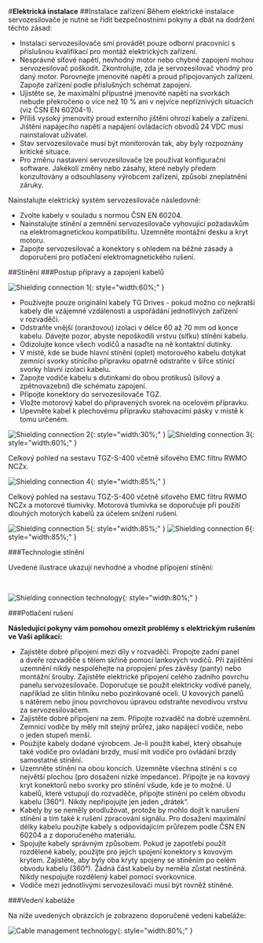 #**Elektrická instalace**
##Instalace zařízení
Během elektrické instalace servozesilovače je nutné se řídit bezpečnostními pokyny a dbát na dodržení těchto zásad:

- Instalaci servozesilovače smí provádět pouze odborní pracovníci s příslušnou kvalifikací pro montáž elektrických zařízení.
- Nesprávné síťové napětí, nevhodný motor nebo chybné zapojení mohou servozesilovač poškodit. 
  Zkontrolujte, zda je servozesilovač vhodný pro daný motor. 
  Porovnejte jmenovité napětí a proud připojovaných zařízení. 
  Zapojte zařízení podle příslušných schémat zapojení.  
- Ujistěte se, že maximální přípustné jmenovité napětí na svorkách nebude překročeno o více než 10&nbsp;% ani v nejvíce nepříznivých situacích (viz ČSN&nbsp;EN&nbsp;60204-1).
- Příliš vysoký jmenovitý proud externího jištění ohrozí kabely a zařízení.
  Jištění napájecího napětí a napájení ovládacích obvodů 24&nbsp;VDC musí nainstalovat uživatel.
- Stav servozesilovače musí být monitorován tak, aby byly rozpoznány kritické situace.
- Pro změnu nastavení servozesilovače lze používat konfigurační software.
  Jakékoli změny nebo zásahy, které nebyly předem konzultovány a odsouhlaseny výrobcem zařízení, způsobí zneplatnění záruky.

Nainstalujte elektrický systém servozesilovače následovně:

- Zvolte kabely v souladu s normou ČSN&nbsp;EN&nbsp;60204.
- Nainstalujte stínění a zemnění servozesilovače vyhovující požadavkům na elektromagnetickou kompatibilitu.
  Uzemněte montážní desku a kryt motoru.
- Zapojte servozesilovač a konektory s ohledem na běžné zásady a doporučení pro potlačení elektromagnetického rušení. 

##Stínění
###Postup přípravy a zapojení kabelů

![Shielding connection 1](../../../../source/img/TGZ-S-400_M1Shielding.webp){: style="width:60%;" }

- Používejte pouze originální kabely TG Drives - pokud možno co nejkratší kabely dle vzájemné vzdálenosti a&nbsp;uspořádání jednotlivých zařízení v&nbsp;rozvaděči.
- Odstraňte vnější (oranžovou) izolaci v&nbsp;délce 60 až 70 mm od konce kabelu. Dávejte pozor, abyste nepoškodili vrstvu (síťku) stínění kabelu.
- Odizolujte konce všech vodičů a&nbsp;nasaďte na ně kontaktní dutinky.
- V místě, kde se bude hlavní stínění (oplet) motorového kabelu dotýkat zemnící svorky stínicího přípravku opatrně odstraňte v šířce stínicí svorky hlavní izolaci kabelu.
- Zapojte vodiče kabelu s dutinkami do obou protikusů (silový a zpětnovazební) dle schématu zapojení.
- Připojte konektory do servozesilovače TGZ.
- Vložte motorový kabel do připravených svorek na ocelovém přípravku.
- Upevněte kabel k plechovému přípravku stahovacími pásky v místě k tomu určeném.

![Shielding connection 2](../../../../source/img/TGZ-S-400_M1ShieldingDetail.webp){: style="width:30%;" }
![Shielding connection 3](../../../../source/img/TGZ-S-400_M1ShieldingDetail1.webp){: style="width:60%;" }

Celkový pohled na sestavu TGZ-S-400 včetně síťového EMC filtru RWMO NCZx.

![Shielding connection 4](../../../../source/img/TGZ-S-400_shielding1.webp){: style="width:85%;" }

Celkový pohled na sestavu TGZ-S-400 včetně síťového EMC filtru RWMO NCZx a motorové tlumivky.
Motorová tlumivka se doporučuje při použití dlouhých motorých kabelů za účelem snížení rušení.

![Shielding connection 5](../../../../source/img/TGZ-S-400_M1ShieldingChoke1.webp){: style="width:85%;" }
![Shielding connection 6](../../../../source/img/TGZ-S-400_M1ShieldingChoke2.webp){: style="width:85%;" }

###Technologie stínění

Uvedené ilustrace ukazují nevhodné a&nbsp;vhodné připojení stínění:

<br>

![Shielding connection technology](../../../../source/img/cableShielding4.svg){: style="width:80%;" }

###Potlačení rušení

**Následující pokyny vám pomohou omezit problémy s elektrickým rušením ve Vaší aplikaci:**

- Zajistěte dobré připojení mezi díly v&nbsp;rozvaděči. Propojte zadní panel a&nbsp;dveře rozvaděče s&nbsp;tělem skříně pomocí lankových vodičů. Při zajištění uzemnění nikdy nespoléhejte na propojení přes závěsy (panty) nebo montážní šrouby. Zajistěte elektrické připojení celého zadního povrchu panelu servozesilovače. Doporučuje se použít elektricky vodivé panely, například ze slitin hliníku nebo pozinkované oceli. U kovových panelů s&nbsp;nátěrem nebo jinou povrchovou úpravou odstraňte nevodivou vrstvu za servozesilovačem.
- Zajistěte dobré připojení na zem. Připojte rozvaděč na dobré uzemnění. Zemnicí vodiče by měly mít stejný průřez, jako napájecí vodiče, nebo o&nbsp;jeden stupeň menší.
- Použijte kabely dodané výrobcem. Je-li použit kabel, který obsahuje také vodiče pro ovládání brzdy, musí mít vodiče pro ovládání brzdy samostatné stínění.
- Uzemněte stínění na obou koncích. Uzemněte všechna stínění s&nbsp;co největší plochou (pro dosažení nízké impedance). Připojte je na kovový kryt konektorů nebo svorky pro stínění všude, kde je to možné. U kabelů, které vstupují do rozvaděče, připojte stínění po celém obvodu kabelu (360°). Nikdy nepřipojujte jen jeden „drátek“.
- Kabely by se neměly prodlužovat, protože by mohlo dojít k&nbsp;narušení stínění a&nbsp;tím také k&nbsp;rušení zpracování signálu. Pro dosažení maximální délky kabelu použijte kabely s&nbsp;odpovídajícím průřezem podle ČSN EN 60204 a&nbsp;z&nbsp;doporučeného materiálu.
- Spojujte kabely správným způsobem. Pokud je zapotřebí použít rozdělené kabely, použijte pro jejich spojení konektory s&nbsp;kovovým krytem. Zajistěte, aby byly oba kryty spojeny se stíněním po celém obvodu kabelu (360°). Žádná část kabelu by neměla zůstat nestíněná. Nikdy nespojujte rozdělený kabel pomocí svorkovnice.
- Vodiče mezi jednotlivými servozesilovači musí být rovněž stíněné.

###Vedení kabeláže

Na níže uvedených obrázcích je zobrazeno doporučené vedení kabeláže:

![Cable management technology](../../../../source/img/cableMan.svg){: style="width:80%;" }